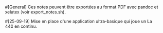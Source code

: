 #[General]
Ces notes peuvent être exportées au format PDF avec pandoc et xelatex (voir export_notes.sh).

#[25-09-19]
Mise en place d'une application ultra-basique qui joue un La 440 en continu.

